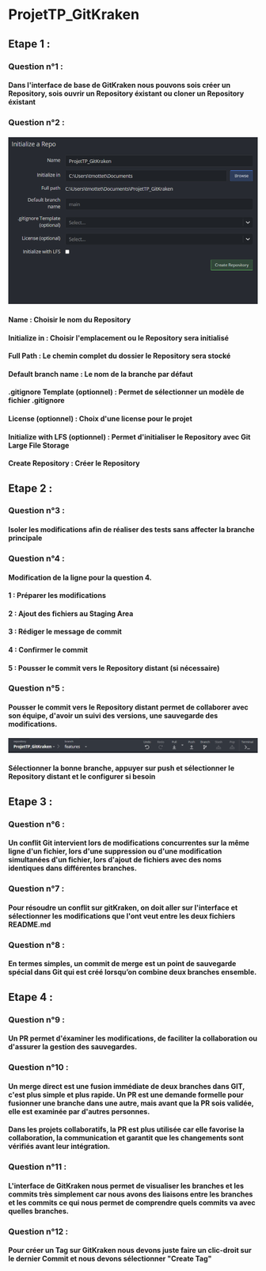 # ProjetTP_GitKraken

## Etape 1 :

### Question n°1 : 
#### Dans l'interface de base de GitKraken nous pouvons sois créer un Repository, sois ouvrir un Repository éxistant ou cloner un Repository éxistant

### Question n°2 : 
#### ![Alt text](image.png)
#### Name : Choisir le nom du Repository 
#### Initialize in : Choisir l'emplacement ou le Repository sera initialisé
#### Full Path : Le chemin complet du dossier le Repository sera stocké 
#### Default branch name : Le nom de la branche par défaut
#### .gitignore Template (optionnel) : Permet de sélectionner un modèle de fichier .gitignore
#### License (optionnel) : Choix d'une license pour le projet
#### Initialize with LFS (optionnel) : Permet d'initialiser le Repository avec Git Large File Storage
#### Create Repository : Créer le Repository

## Etape 2 : 

### Question n°3 :
#### Isoler les modifications afin de réaliser des tests sans affecter la branche principale

### Question n°4 :
#### Modification de la ligne pour la question 4.
#### 1 : Préparer les modifications
#### 2 : Ajout des fichiers au Staging Area
#### 3 : Rédiger le message de commit
#### 4 : Confirmer le commit
#### 5 : Pousser le commit vers le Repository distant (si nécessaire)

### Question n°5 :
#### Pousser le commit vers le Repository distant permet de collaborer avec son équipe, d'avoir un suivi des versions, une sauvegarde des modifications.

#### ![Alt text](image-1.png)
#### Sélectionner la bonne branche, appuyer sur push et sélectionner le Repository distant et le configurer si besoin

## Etape 3 : 

### Question n°6 :
#### Un conflit Git intervient lors de modifications concurrentes sur la même ligne d'un fichier, lors d'une suppression ou d'une modification simultanées d'un fichier, lors d'ajout de fichiers avec des noms identiques dans différentes branches.

### Question n°7 : 
#### Pour résoudre un conflit sur gitKraken, on doit aller sur l'interface et sélectionner les modifications que l'ont veut entre les deux fichiers README.md

### Question n°8 :
#### En termes simples, un commit de merge est un point de sauvegarde spécial dans Git qui est créé lorsqu’on combine deux branches ensemble.

## Etape 4 : 

### Question n°9 :
#### Un PR permet d'éxaminer les modifications, de faciliter la collaboration ou d'assurer la gestion des sauvegardes.

### Question n°10 :
#### Un merge direct est une fusion immédiate de deux branches dans GIT, c'est plus simple et plus rapide. Un PR est une demande formelle pour fusionner une branche dans une autre, mais avant que la PR sois validée, elle est examinée par d'autres personnes. 
#### Dans les projets collaboratifs, la PR est plus utilisée car elle favorise la collaboration, la communication et garantit que les changements sont vérifiés avant leur intégration.

### Question n°11 :
#### L'interface de GitKraken nous permet de visualiser les branches et les commits très simplement car nous avons des liaisons entre les branches et les commits ce qui nous permet de comprendre quels commits va avec quelles branches.

### Question n°12 :
#### Pour créer un Tag sur GitKraken nous devons juste faire un clic-droit sur le dernier Commit et nous devons sélectionner "Create Tag"
